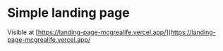 # Simple landing page

Visible at [https://landing-page-mcgrealife.vercel.app/](https://landing-page-mcgrealife.vercel.app/
